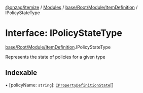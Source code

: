 [@onzag/itemize](../README.md) / [Modules](../modules.md) / [base/Root/Module/ItemDefinition](../modules/base_Root_Module_ItemDefinition.md) / IPolicyStateType

# Interface: IPolicyStateType

[base/Root/Module/ItemDefinition](../modules/base_Root_Module_ItemDefinition.md).IPolicyStateType

Represents the state of policies for a given type

## Indexable

▪ [policyName: `string`]: [`IPropertyDefinitionState`](base_Root_Module_ItemDefinition_PropertyDefinition.IPropertyDefinitionState.md)[]

